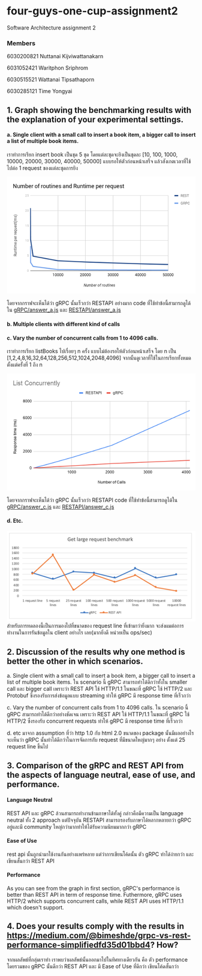 # four-guys-one-cup-assignment2
Software Architecture assignment 2

### Members

6030200821 Nuttanai Kijviwattanakarn

6031052421 Waritphon Sriphrom

6030515521 Wattanai Tipsathaporn

6030285121 Time Yongyai

## 1. Graph showing the benchmarking results with the explanation of your experimental settings.

#### a. Single client with a small call to insert a book item, a bigger call to insert a list of multiple book items.
เราทำการเรียก insert book เป็นชุด 5 ชุด โดยแต่ละชุดจะยิงเป็นชุดละ [10, 100, 1000, 10000, 20000, 30000, 40000, 50000] แบบรอให้ตัวก่อนหน้าเสร็จ แล้วสังเกตเวลาที่ใช้ไปต่อ 1 request ของแต่ละชุดการยิง

![alt text](https://github.com/2110521-2563-1-Software-Architecture/four-guys-one-cup-assignment2/blob/master/resources/chart-a-new.png)

โดยจากกราฟจะเห็นได้ว่า gRPC นั้นเร็วกว่า RESTAPI อย่างมาก code ที่ใช้ทำข้อนี้สามารถดูได้ใน [gRPC/answer_a.js](https://github.com/2110521-2563-1-Software-Architecture/four-guys-one-cup-assignment2/blob/master/gRPC/answer_a.js) และ [RESTAPI/answer_a.js](https://github.com/2110521-2563-1-Software-Architecture/four-guys-one-cup-assignment2/blob/master/RESTAPI/answer_a.js) 


#### b. Multiple clients with different kind of calls

#### c. Vary the number of concurrent calls from 1 to 4096 calls.
เราทำการเรียก listBooks ไปเรื่อยๆ n ครั้ง แบบไม่ต้องรอให้ตัวก่อนหน้าเสร็จ โดย n เป็น [1,2,4,8,16,32,64,128,256,512,1024,2048,4096] จากนั้นดูเวลาที่ใช้ในการเรียกทั้งหมดตั้งแต่ครั้งที่ 1 ถึง n

![alt text](https://github.com/2110521-2563-1-Software-Architecture/four-guys-one-cup-assignment2/blob/master/resources/List%20Concurrently.png)

โดยจากกราฟจะเห็นได้ว่า gRPC นั้นเร็วกว่า RESTAPI
code ที่ใช้ทำข้อนี้สามารถดูได้ใน [gRPC/answer_c.js](https://github.com/2110521-2563-1-Software-Architecture/four-guys-one-cup-assignment2/blob/master/gRPC/answer_c.js) และ [RESTAPI/answer_c.js](https://github.com/2110521-2563-1-Software-Architecture/four-guys-one-cup-assignment2/blob/master/RESTAPI/answer_c.js) 

#### d. Etc.
![alt text](https://github.com/2110521-2563-1-Software-Architecture/four-guys-one-cup-assignment2/blob/master/resources/ans_2_graph.png)
สำหรับการทดลองนี้เป็นการมองไปที่ขนาดของ request line ที่เข้ามาว่ายิ่งมาก จะส่งผมต่อการทำงานในการรันข้อมูลใน client อย่างไร เลย(มากยิ่งดี หน่วยเป็น ops/sec) 

## 2. Discussion of the results why one method is better the other in which scenarios.

  a. Single client with a small call to insert a book item, a bigger call to insert a list of multiple book items.
  ใน scenario นี้ gRPC สามารถทำได้ดีกว่าทั้งใน smaller call และ bigger call เพราะว่า REST API ใช้ HTTP/1.1 ในขณะที่ gRPC ใช้ HTTP/2 และ Protobuf ซึ่งรองรับการส่งข้อมูลแบบ streaming ทำให้ gRPC มี response time ที่เร็วกว่า

  c. Vary the number of concurrent calls from 1 to 4096 calls.
  ใน scenario นี้ gRPC สามารถทำได้ดีกว่าอย่างชัดเจน เพราะว่า REST API ใช้ HTTP/1.1 ในขณะที่ gRPC ใช้ HTTP/2 ซึ่งรองรับ concurrent requests ทำให้ gRPC มี response time ที่เร็วกว่า 


  d. etc
  มาจาก assumption ที่ว่า http 1.0 กับ html 2.0 ขนาดของ package นั้นมีผลอย่างไร จะเห็นว่า gRPC นั้นทำได้ดีกว่าในการจัดการกับ request ที่มีขนาดใหญ่มากๆ อย่าง ตั้งแต่ 25 request line ขึ้นไป 
## 3. Comparison of the gRPC and REST API from the aspects of language neutral, ease of use, and performance.

#### Language Neutral
  
REST API และ gRPC ล้วนสามารถทำงานข้ามภาษาได้ทั้งคู่ กล่าวคือมีความเป็น language neutral ทั้ง 2 approach แต่ปัจจุบัน RESTAPI สามารถรองรับภาษาได้หลากหลายกว่า gRPC อยู่และมี community ใหญ่กว่ามากทำให้ได้รับความนิยมมากกว่า gRPC

#### Ease of Use

rest api นั้นถูกนำมาใช้งานกันอย่างแพร่หลาย แต่ว่าการเขียนโค้ดนั้น ตัว gRPC ทำได้ง่ายกว่า และเขียนสั้นกว่า REST API

#### Performance

As you can see from the graph in first section, gRPC's performance is better than REST API in term of response time. Futhermore, gRPC uses HTTP/2 which supports concurrent calls, while REST API uses HTTP/1.1 which doesn't support.

## 4. Does your results comply with the results in https://medium.com/@bimeshde/grpc-vs-rest-performance-simplifiedfd35d01bbd4? How?

จากผลลัพธ์ที่กลุ่มเราทำ เราพบว่าผลลัพธ์นั้นออกมาไปในทิศทางเดียวกัน คือ ตัว performance โดยรวมของ gRPC นั้นดีกว่า REST API และ มี Ease of Use ที่ดีกว่า เขียนโค้ดสั้นกว่า

